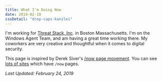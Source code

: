```yaml
---
title: What I'm Doing Now
date: 2019-02-10
cssDetail: "drop-caps-kanzlei"
---
```


I'm working for [Threat Stack, Inc](https://www.threatstack.com/). in Boston Massachusetts. I'm on the Windows Agent Team, and am having a great time working there. My coworkers are very creative and thoughtful when it comes to digital security.

This page is inspired by Derek Siver's [/now page movement](https://sivers.org/nowff). You can see [lots of sites](http://nownownow.com/) which have `/now` pages.

_Last Updated: February 24, 2019_
